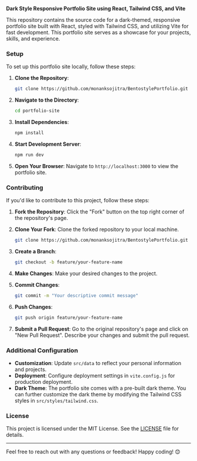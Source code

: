**Dark Style Responsive Portfolio Site using React, Tailwind CSS, and Vite**

This repository contains the source code for a dark-themed, responsive portfolio site built with React, styled with Tailwind CSS, and utilizing Vite for fast development. This portfolio site serves as a showcase for your projects, skills, and experience.

### Setup

To set up this portfolio site locally, follow these steps:

1. **Clone the Repository**: 
   ```bash
   git clone https://github.com/monanksojitra/BentostylePortfolio.git
   ```

2. **Navigate to the Directory**:
   ```bash
   cd portfolio-site
   ```

3. **Install Dependencies**:
   ```bash
   npm install
   ```

4. **Start Development Server**:
   ```bash
   npm run dev
   ```

5. **Open Your Browser**:
   Navigate to `http://localhost:3000` to view the portfolio site.

### Contributing

If you'd like to contribute to this project, follow these steps:

1. **Fork the Repository**: Click the "Fork" button on the top right corner of the repository's page.

2. **Clone Your Fork**: Clone the forked repository to your local machine.
   ```bash
   git clone https://github.com/monanksojitra/BentostylePortfolio.git
   ```

3. **Create a Branch**: 
   ```bash
   git checkout -b feature/your-feature-name
   ```

4. **Make Changes**: Make your desired changes to the project.

5. **Commit Changes**: 
   ```bash
   git commit -m "Your descriptive commit message"
   ```

6. **Push Changes**: 
   ```bash
   git push origin feature/your-feature-name
   ```

7. **Submit a Pull Request**: Go to the original repository's page and click on "New Pull Request". Describe your changes and submit the pull request.

### Additional Configuration

- **Customization**: Update `src/data` to reflect your personal information and projects.
- **Deployment**: Configure deployment settings in `vite.config.js` for production deployment.
- **Dark Theme**: The portfolio site comes with a pre-built dark theme. You can further customize the dark theme by modifying the Tailwind CSS styles in `src/styles/tailwind.css`.

### License

This project is licensed under the MIT License. See the [LICENSE](LICENSE) file for details.

---

Feel free to reach out with any questions or feedback! Happy coding! 😊
